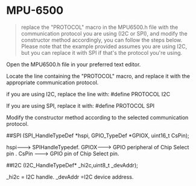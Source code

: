 # MPU-6500
> replace the "PROTOCOL" macro in the MPU6500.h file with the communication protocol you are using (I2C or SPI), 
> and modify the constructor method accordingly, you can follow the steps below. 
> Please note that the example provided assumes you are using I2C, but you can replace it with SPI if that's the protocol you're using.

Open the MPU6500.h file in your preferred text editor.

Locate the line containing the "PROTOCOL" macro, and replace it with the appropriate communication protocol.

if you are using I2C, replace the line with:
#define PROTOCOL I2C

If you are using SPI, replace it with:
#define PROTOCOL SPI



Modify the constructor method according to the selected communication protocol. 

##SPI
(SPI_HandleTypeDef *hspi, GPIO_TypeDef *GPIOX, uint16_t CsPin);

hspi---> SPIHandleTypedef.
GPIOX---> GPIO peripheral of Chip Select pin .
CsPin ---> GPIO pin of Chip Select pin.


##I2C
(I2C_HandleTypeDef* _hi2c,uint8_t _devAddr);

_hi2c = I2C handle.
_devAddr =I2C device address.
